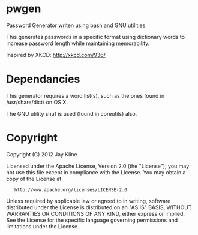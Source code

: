 pwgen
=====

Password Generator writen using bash and GNU utilities

This generates passwords in a specific format using dictionary words
to increase password length while maintaining memorability.

Inspired by XKCD: http://xkcd.com/936/

Dependancies
============

This generator requires a word list(s), such as the ones found 
in /usr/share/dict/ on OS X.

The GNU utility shuf is used (found in coreutils) also.

Copyright
=========

Copyright (C) 2012 Jay Kline

Licensed under the Apache License, Version 2.0 (the "License");
you may not use this file except in compliance with the License.
You may obtain a copy of the License at

       http://www.apache.org/licenses/LICENSE-2.0

Unless required by applicable law or agreed to in writing, software
distributed under the License is distributed on an "AS IS" BASIS,
WITHOUT WARRANTIES OR CONDITIONS OF ANY KIND, either express or implied.
See the License for the specific language governing permissions and
limitations under the License.

